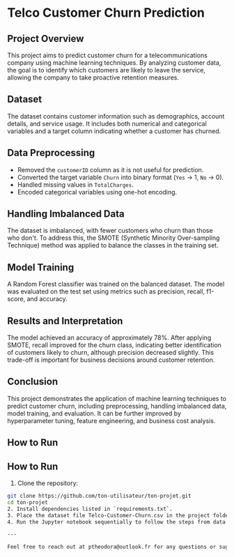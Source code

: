 # Telco Customer Churn Prediction

## Project Overview

This project aims to predict customer churn for a telecommunications company using machine learning techniques. By analyzing customer data, the goal is to identify which customers are likely to leave the service, allowing the company to take proactive retention measures.

## Dataset

The dataset contains customer information such as demographics, account details, and service usage. It includes both numerical and categorical variables and a target column indicating whether a customer has churned.

## Data Preprocessing

- Removed the `customerID` column as it is not useful for prediction.
- Converted the target variable `Churn` into binary format (`Yes` → 1, `No` → 0).
- Handled missing values in `TotalCharges`.
- Encoded categorical variables using one-hot encoding.

## Handling Imbalanced Data

The dataset is imbalanced, with fewer customers who churn than those who don't. To address this, the SMOTE (Synthetic Minority Over-sampling Technique) method was applied to balance the classes in the training set.

## Model Training

A Random Forest classifier was trained on the balanced dataset. The model was evaluated on the test set using metrics such as precision, recall, f1-score, and accuracy.

## Results and Interpretation

The model achieved an accuracy of approximately 78%. After applying SMOTE, recall improved for the churn class, indicating better identification of customers likely to churn, although precision decreased slightly. This trade-off is important for business decisions around customer retention.

## Conclusion

This project demonstrates the application of machine learning techniques to predict customer churn, including preprocessing, handling imbalanced data, model training, and evaluation. It can be further improved by hyperparameter tuning, feature engineering, and business cost analysis.

## How to Run
## How to Run

1. Clone the repository:
```bash
git clone https://github.com/ton-utilisateur/ton-projet.git
cd ton-projet
2. Install dependencies listed in `requirements.txt`.
3. Place the dataset file Telco-Customer-Churn.csv in the project folder.
4. Run the Jupyter notebook sequentially to follow the steps from data loading to model evaluation.

---

Feel free to reach out at ptheodora@outlook.fr for any questions or suggestions.
